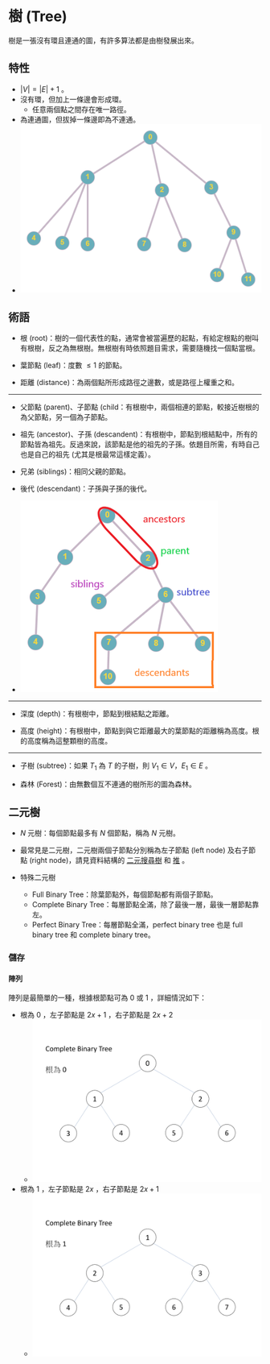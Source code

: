 # 樹 (Tree)

樹是一張沒有環且連通的圖，有許多算法都是由樹發展出來。

## 特性

-  $|V|=|E|+1$ 。
-   沒有環，但加上一條邊會形成環。
    - 任意兩個點之間存在唯一路徑。
- 為連通圖，但拔掉一條邊即為不連通。
- ![](images/tree.png)

## 術語

- 根 (root)：樹的一個代表性的點，通常會被當遍歷的起點，有給定根點的樹叫 有根樹，反之為無根樹。無根樹有時依照題目需求，需要隨機找一個點當根。

- 葉節點 (leaf)：度數 $\leq 1$ 的節點。

- 距離 (distance)：為兩個點所形成路徑之邊數，或是路徑上權重之和。

---

- 父節點 (parent)、子節點 (child：有根樹中，兩個相連的節點，較接近樹根的為父節點，另一個為子節點。

- 祖先 (ancestor)、子孫 (descandent)：有根樹中，節點到根結點中，所有的節點皆為祖先。反過來說，該節點是他的祖先的子孫。依題目所需，有時自己也是自己的祖先 (尤其是根最常這樣定義）。

- 兄弟 (siblings)：相同父親的節點。

- 後代 (descendant)：子孫與子孫的後代。

- ![](images/treeRelations.png)

---

- 深度 (depth)：有根樹中，節點到根結點之距離。

- 高度 (height)：有根樹中，節點到與它距離最大的葉節點的距離稱為高度。根的高度稱為這整顆樹的高度。

---

- 子樹 (subtree)：如果 $T_1$ 為 $T$ 的子樹，則 $V_1\in V$，$E_1\in E$ 。

- 森林 (Forest)：由無數個互不連通的樹所形的圖為森林。

## 二元樹

-  $N$ 元樹：每個節點最多有 $N$ 個節點，稱為 $N$ 元樹。

- 最常見是二元樹，二元樹兩個子節點分別稱為左子節點 (left node) 及右子節點 (right node)，請見資料結構的 [二元搜尋樹](/dataStructure/bst) 和 [推](/dataStructure/heap) 。

-   特殊二元樹
    - Full Binary Tree：除葉節點外，每個節點都有兩個子節點。
    - Complete Binary Tree：每層節點全滿，除了最後一層，最後一層節點靠左。
    - Perfect Binary Tree：每層節點全滿，perfect binary tree 也是 full binary tree 和 complete binary tree。

### 儲存

#### 陣列

陣列是最簡單的一種，根據根節點可為 $0$ 或 $1$ ，詳細情況如下：

-   根為 $0$ ，左子節點是 $2x+1$ ，右子節點是 $2x+2$ 
    - ![](images/tree_array_1.jpg)
-   根為 $1$ ，左子節點是 $2x$ ，右子節點是 $2x+1$ 
    - ![](images/tree_array_2.jpg)
